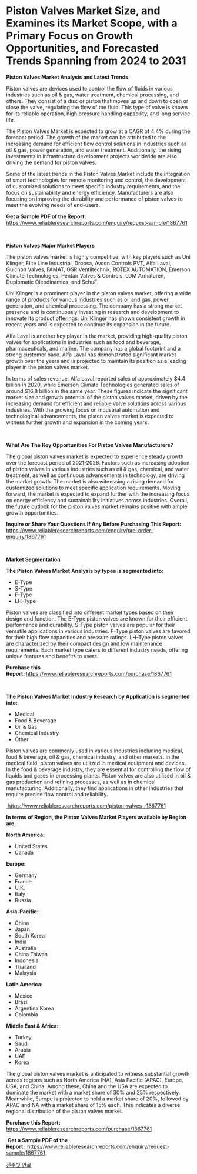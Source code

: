 <p><h1>Piston Valves Market Size, and Examines its Market Scope, with a Primary Focus on Growth Opportunities, and Forecasted Trends Spanning from 2024 to 2031</h1></p><p><strong>Piston Valves Market Analysis and Latest Trends</strong></p>
<p><p>Piston valves are devices used to control the flow of fluids in various industries such as oil & gas, water treatment, chemical processing, and others. They consist of a disc or piston that moves up and down to open or close the valve, regulating the flow of the fluid. This type of valve is known for its reliable operation, high pressure handling capability, and long service life.</p><p>The Piston Valves Market is expected to grow at a CAGR of 4.4% during the forecast period. The growth of the market can be attributed to the increasing demand for efficient flow control solutions in industries such as oil & gas, power generation, and water treatment. Additionally, the rising investments in infrastructure development projects worldwide are also driving the demand for piston valves.</p><p>Some of the latest trends in the Piston Valves Market include the integration of smart technologies for remote monitoring and control, the development of customized solutions to meet specific industry requirements, and the focus on sustainability and energy efficiency. Manufacturers are also focusing on improving the durability and performance of piston valves to meet the evolving needs of end-users.</p></p>
<p><strong>Get a Sample PDF of the Report:&nbsp;</strong> <a href="https://www.reliableresearchreports.com/enquiry/request-sample/1867761">https://www.reliableresearchreports.com/enquiry/request-sample/1867761</a></p>
<p>&nbsp;</p>
<p><strong>Piston Valves Major Market Players</strong></p>
<p><p>The piston valves market is highly competitive, with key players such as Uni Klinger, Elite Line Industrial, Dropsa, Avcon Controls PVT, Alfa Laval, Guichon Valves, FAMAT, GSR Ventiltechnik, ROTEX AUTOMATION, Emerson Climate Technologies, Pentair Valves & Controls, LDM Armaturen, Duplomatic Oleodinamica, and SchuF.</p><p>Uni Klinger is a prominent player in the piston valves market, offering a wide range of products for various industries such as oil and gas, power generation, and chemical processing. The company has a strong market presence and is continuously investing in research and development to innovate its product offerings. Uni Klinger has shown consistent growth in recent years and is expected to continue its expansion in the future.</p><p>Alfa Laval is another key player in the market, providing high-quality piston valves for applications in industries such as food and beverage, pharmaceuticals, and marine. The company has a global footprint and a strong customer base. Alfa Laval has demonstrated significant market growth over the years and is projected to maintain its position as a leading player in the piston valves market.</p><p>In terms of sales revenue, Alfa Laval reported sales of approximately $4.4 billion in 2020, while Emerson Climate Technologies generated sales of around $16.8 billion in the same year. These figures indicate the significant market size and growth potential of the piston valves market, driven by the increasing demand for efficient and reliable valve solutions across various industries. With the growing focus on industrial automation and technological advancements, the piston valves market is expected to witness further growth and expansion in the coming years.</p></p>
<p>&nbsp;</p>
<p><strong>What Are The Key Opportunities For Piston Valves Manufacturers?</strong></p>
<p><p>The global piston valves market is expected to experience steady growth over the forecast period of 2021-2026. Factors such as increasing adoption of piston valves in various industries such as oil & gas, chemical, and water treatment, as well as continuous advancements in technology, are driving the market growth. The market is also witnessing a rising demand for customized solutions to meet specific application requirements. Moving forward, the market is expected to expand further with the increasing focus on energy efficiency and sustainability initiatives across industries. Overall, the future outlook for the piston valves market remains positive with ample growth opportunities.</p></p>
<p><strong>Inquire or Share Your Questions If Any Before Purchasing This Report:</strong> <a href="https://www.reliableresearchreports.com/enquiry/pre-order-enquiry/1867761">https://www.reliableresearchreports.com/enquiry/pre-order-enquiry/1867761</a></p>
<p>&nbsp;</p>
<p><strong>Market Segmentation</strong></p>
<p><strong>The Piston Valves Market Analysis by types is segmented into:</strong></p>
<p><ul><li>E-Type</li><li>S-Type</li><li>F-Type</li><li>LH-Type</li></ul></p>
<p><p>Piston valves are classified into different market types based on their design and function. The E-Type piston valves are known for their efficient performance and durability. S-Type piston valves are popular for their versatile applications in various industries. F-Type piston valves are favored for their high flow capacities and pressure ratings. LH-Type piston valves are characterized by their compact design and low maintenance requirements. Each market type caters to different industry needs, offering unique features and benefits to users.</p></p>
<p><strong>Purchase this Report:&nbsp;</strong><a href="https://www.reliableresearchreports.com/purchase/1867761">https://www.reliableresearchreports.com/purchase/1867761</a></p>
<p>&nbsp;</p>
<p><strong>The Piston Valves Market Industry Research by Application is segmented into:</strong></p>
<p><ul><li>Medical</li><li>Food & Beverage</li><li>Oil & Gas</li><li>Chemical Industry</li><li>Other</li></ul></p>
<p><p>Piston valves are commonly used in various industries including medical, food & beverage, oil & gas, chemical industry, and other markets. In the medical field, piston valves are utilized in medical equipment and devices. In the food & beverage industry, they are essential for controlling the flow of liquids and gases in processing plants. Piston valves are also utilized in oil & gas production and refining processes, as well as in chemical manufacturing. Additionally, they find applications in other industries that require precise flow control and reliability.</p></p>
<p><a href="https://www.reliableresearchreports.com/piston-valves-r1867761">&nbsp;https://www.reliableresearchreports.com/piston-valves-r1867761</a></p>
<p><strong>In terms of Region, the Piston Valves Market Players available by Region are:</strong></p>
<p>
    <p> <strong> North America: </strong>
        <ul>
            <li>United States</li>
            <li>Canada</li>
        </ul>
        </p> 
    <p> <strong> Europe: </strong>
        <ul>
            <li>Germany</li>
            <li>France</li>
            <li>U.K.</li>
            <li>Italy</li>
            <li>Russia</li>
        </ul>
        </p> 
    <p> <strong> Asia-Pacific: </strong>
        <ul>
            <li>China</li>
            <li>Japan</li>
            <li>South Korea</li>
            <li>India</li>
            <li>Australia</li>
            <li>China Taiwan</li>
            <li>Indonesia</li>
            <li>Thailand</li>
            <li>Malaysia</li>
        </ul>
        </p> 
    <p> <strong> Latin America: </strong>
        <ul>
            <li>Mexico</li>
            <li>Brazil</li>
            <li>Argentina Korea</li>
            <li>Colombia</li>
        </ul>
        </p> 
    <p> <strong> Middle East & Africa: </strong>
        <ul>
            <li>Turkey</li>
            <li>Saudi</li>
            <li>Arabia</li>
            <li>UAE</li>
            <li>Korea</li>
        </ul>
    </p>
    </p>
<p><p>The global piston valves market is anticipated to witness substantial growth across regions such as North America (NA), Asia Pacific (APAC), Europe, USA, and China. Among these, China and the USA are expected to dominate the market with a market share of 30% and 25% respectively. Meanwhile, Europe is projected to hold a market share of 20%, followed by APAC and NA with a market share of 15% each. This indicates a diverse regional distribution of the piston valves market.</p></p>
<p><strong>Purchase this Report: </strong><a href="https://www.reliableresearchreports.com/purchase/1867761">https://www.reliableresearchreports.com/purchase/1867761</a></p>
<p>&nbsp;<strong>Get a Sample PDF of the Report:&nbsp;&nbsp;</strong><a href="https://www.reliableresearchreports.com/enquiry/request-sample/1867761">https://www.reliableresearchreports.com/enquiry/request-sample/1867761</a></p>
<p><strong></strong></p>
<p><p><a href="https://medium.com/@lottierunte44/%EC%A7%84%EC%A3%BC%EC%83%89-%ED%8E%84-%ED%94%BC%EA%B7%B8%EB%A8%BC%ED%8A%B8-%EC%8B%9C%EC%9E%A5-%EA%B7%9C%EB%AA%A8-%EC%97%B0%ED%8F%89%EA%B7%A0-%EC%84%B1%EC%9E%A5%EB%A5%A0-%EA%B2%BD%ED%96%A5-2024-2030-efa90152d25a">진주빛 안료</a></p></p>